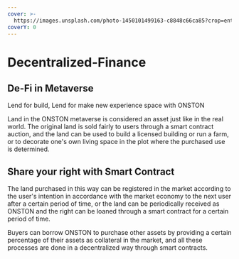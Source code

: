 ```yaml
---
cover: >-
  https://images.unsplash.com/photo-1450101499163-c8848c66ca85?crop=entropy&cs=srgb&fm=jpg&ixid=MnwxOTcwMjR8MHwxfHNlYXJjaHwxfHxzaWduJTIwZG9jdW1lbnR8ZW58MHx8fHwxNjM5MjUxODgw&ixlib=rb-1.2.1&q=85
coverY: 0
---
```


# Decentralized-Finance

## De-Fi in Metaverse

Lend for build, Lend for make new experience space with ONSTON

Land in the ONSTON metaverse is considered an asset just like in the real world. The original land is sold fairly to users through a smart contract auction, and the land can be used to build a licensed building or run a farm, or to decorate one's own living space in the plot where the purchased use is determined.

## Share your right with Smart Contract

The land purchased in this way can be registered in the market according to the user's intention in accordance with the market economy to the next user after a certain period of time, or the land can be periodically received as ONSTON and the right can be loaned through a smart contract for a certain period of time.

Buyers can borrow ONSTON to purchase other assets by providing a certain percentage of their assets as collateral in the market, and all these processes are done in a decentralized way through smart contracts.

